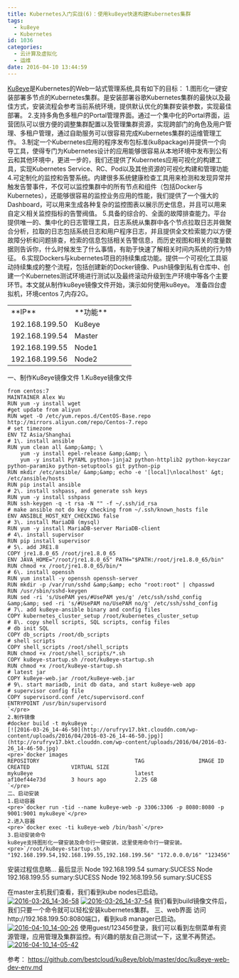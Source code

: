 ```yaml
---
title: Kubernetes入门实战(6)：使用ku8eye快速构建Kubernetes集群
tags:
  - ku8eye
  - Kubernetes
id: 1036
categories:
  - 云计算及虚拟化
  - 运维
date: 2016-04-10 13:44:59
---
```


[Ku8eye](https://github.com/bestcloud/ku8eye)是Kubernetes的Web一站式管理系统,具有如下的目标：
1.图形化一键安装部署多节点的Kubernetes集群。是安装部署谷歌Kubernetes集群的最快以及最佳方式，安装流程会参考当前系统环境，提供默认优化的集群安装参数，实现最佳部署。
2.支持多角色多租户的Portal管理界面。通过一个集中化的Portal界面，运营团队可以很方便的调整集群配置以及管理集群资源，实现跨部门的角色及用户管理、多租户管理，通过自助服务可以很容易完成Kubernetes集群的运维管理工作。
3.制定一个Kubernetes应用的程序发布包标准(ku8package)并提供一个向导工具，使得专门为Kubernetes设计的应用能够很容易从本地环境中发布到公有云和其他环境中，更进一步的，我们还提供了Kubernetes应用可视化的构建工具，实现Kubernetes Service、RC、Pod以及其他资源的可视化构建和管理功能
4.可定制化的监控和告警系统。内建很多系统健康检查工具用来检测和发现异常并触发告警事件，不仅可以监控集群中的所有节点和组件（包括Docker与Kubernetes），还能够很容易的监控业务应用的性能，我们提供了一个强大的Dashboard，可以用来生成各种复杂的监控图表以展示历史信息，并且可以用来自定义相关监控指标的告警阀值。
5.具备的综合的、全面的故障排查能力。平台提供唯一的、集中化的日志管理工具，日志系统从集群中各个节点拉取日志并做聚合分析，拉取的日志包括系统日志和用户程序日志，并且提供全文检索能力以方便故障分析和问题排查，检索的信息包括相关告警信息，而历史视图和相关的度量数据则告诉你，什么时候发生了什么事情，有助于快速了解相关时间内系统的行为特征。
6.实现Dockers与kubernetes项目的持续集成功能。提供一个可视化工具驱动持续集成的整个流程，包括创建新的Docker镜像、Push镜像到私有仓库中、创建一个Kubernetes测试环境进行测试以及最终滚动升级到生产环境中等各个主要环节。本文就从制作ku8eye镜像文件开始，演示如何使用ku8eye。
准备四台虚拟机，环境centos 7,内存2G。
<table>
<tbody>
<tr>
<td width="120">**IP**</td>
<td width="120">**功能**</td>
</tr>	
<tr>
<td width="120">192.168.199.50</td>
<td width="120">Ku8eye</td>
</tr>
<tr>
<td width="120">192.168.199.54</td>
<td width="120">Master</td>
</tr>
<tr>
<td width="120">192.168.199.55</td>
<td width="120">Node1</td>
</tr>	
<tr>
<td width="120">192.168.199.56</td>
<td width="120">Node2</td>
</tr>		
</tbody>
</table>
一、制作Ku8eye镜像文件
1.Ku8eye镜像文件

    from centos:7
    MAINTAINER Alex Wu
    RUN yum -y install wget
    #get update from aliyun
    RUN wget -O /etc/yum.repos.d/CentOS-Base.repo http://mirrors.aliyun.com/repo/Centos-7.repo
    # set timezone
    ENV TZ Asia/Shanghai
    # 1\. install ansible 
    RUN yum clean all &amp;&amp; \
        yum -y install epel-release &amp;&amp; \
        yum -y install PyYAML python-jinja2 python-httplib2 python-keyczar python-paramiko python-setuptools git python-pip
    RUN mkdir /etc/ansible/ &amp;&amp; echo -e '[local]\nlocalhost' &gt; /etc/ansible/hosts
    RUN pip install ansible
    # 2\. install sshpass, and generate ssh keys
    RUN yum -y install sshpass
    RUN ssh-keygen -q -t rsa -N "" -f ~/.ssh/id_rsa
    # make ansible not do key checking from ~/.ssh/known_hosts file
    ENV ANSIBLE_HOST_KEY_CHECKING false
    # 3\. install MariaDB (mysql)
    RUN yum -y install MariaDB-server MariaDB-client
    # 4\. install supervisor 
    RUN pip install supervisor
    # 5\. add JRE1.8
    COPY jre1.8.0_65 /root/jre1.8.0_65
    ENV JAVA_HOME="/root/jre1.8.0_65" PATH="$PATH:/root/jre1.8.0_65/bin"
    RUN chmod +x /root/jre1.8.0_65/bin/*
    # 6\. install openssh
    RUN yum install -y openssh openssh-server
    RUN mkdir -p /var/run/sshd &amp;&amp; echo "root:root" | chpasswd
    RUN /usr/sbin/sshd-keygen
    RUN sed -ri 's/UsePAM yes/#UsePAM yes/g' /etc/ssh/sshd_config &amp;&amp; sed -ri 's/#UsePAM no/UsePAM no/g' /etc/ssh/sshd_config
    # 7\. add ku8eye-ansible binary and config files
    COPY kubernetes_cluster_setup /root/kubernetes_cluster_setup
    # 8\. copy shell scripts, SQL scripts, config files 
    # db init SQL
    COPY db_scripts /root/db_scripts
    # shell scripts
    COPY shell_scripts /root/shell_scripts
    RUN chmod +x /root/shell_scripts/*.sh
    COPY ku8eye-startup.sh /root/ku8eye-startup.sh
    RUN chmod +x /root/ku8eye-startup.sh
    # latest jar
    COPY ku8eye-web.jar /root/ku8eye-web.jar
    # 9\. start mariadb, init db data, and start ku8eye-web app
    # supervisor config file
    COPY supervisord.conf /etc/supervisord.conf
    ENTRYPOINT /usr/bin/supervisord
    `</pre>
    2.制作镜像
    #docker build -t myku8eye .
    [![2016-03-26_14-46-50](http://orufryv17.bkt.clouddn.com/wp-content/uploads/2016/04/2016-03-26_14-46-50.jpg)](http://orufryv17.bkt.clouddn.com/wp-content/uploads/2016/04/2016-03-26_14-46-50.jpg)
    <pre>`docker images
    REPOSITORY                              TAG                 IMAGE ID            CREATED             VIRTUAL SIZE
    myku8eye                                latest              af10ef44e73d        3 hours ago         2.25 GB
    `</pre>
    二、启动安装
    1.启动容器
    <pre>`docker run -tid --name ku8eye-web -p 3306:3306 -p 8080:8080 -p 9001:9001 myku8eye`</pre>
    2.进入容器
    <pre>`docker exec -ti ku8eye-web /bin/bash`</pre>
    3.启动安装命令
    ku8eye支持图形化一键安装及命令行一键安装，这里使用命令行一键安装。
    <pre>`/root/ku8eye-startup.sh "192.168.199.54,192.168.199.55,192.168.199.56" "172.0.0.0/16" "123456"

安装过程信息略...
最后显示
Node  192.168.199.54  sumary:SUCESS
Node  192.168.199.55  sumary:SUCESS
Node  192.168.199.56  sumary:SUCESS

在master主机我们查看，我们看到kube nodes已启动。
[![2016-03-26_14-36-58](http://orufryv17.bkt.clouddn.com/wp-content/uploads/2016/04/2016-03-26_14-36-58.jpg)](http://orufryv17.bkt.clouddn.com/wp-content/uploads/2016/04/2016-03-26_14-36-58.jpg)
[![2016-03-26_14-37-54](http://orufryv17.bkt.clouddn.com/wp-content/uploads/2016/04/2016-03-26_14-37-54.jpg)](http://orufryv17.bkt.clouddn.com/wp-content/uploads/2016/04/2016-03-26_14-37-54.jpg)
我们看到build镜像文件后，我们只要一个命令就可以轻松安装kubernetes集群。
三、web界面
访问http://192.168.199.50:8080端口，看到ku8 manager已启动。
[![2016-04-10_14-00-26](http://orufryv17.bkt.clouddn.com/wp-content/uploads/2016/04/2016-04-10_14-00-26.jpg)](http://orufryv17.bkt.clouddn.com/wp-content/uploads/2016/04/2016-04-10_14-00-26.jpg)
使用guest/123456登录，我们可以看到左侧菜单有资源管理，应用管理及集群监控。有兴趣的朋友自己测试一下，这里不再赘述。
[![2016-04-10_14-05-42](http://orufryv17.bkt.clouddn.com/wp-content/uploads/2016/04/2016-04-10_14-05-42.jpg)](http://orufryv17.bkt.clouddn.com/wp-content/uploads/2016/04/2016-04-10_14-05-42.jpg)

参考：
https://github.com/bestcloud/ku8eye/blob/master/doc/ku8eye-web-dev-env.md